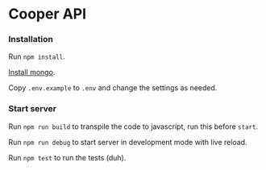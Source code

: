 # Cooper API

### Installation
Run `npm install`.

[Install mongo](https://docs.mongodb.com/manual/tutorial/install-mongodb-on-os-x/#install-mongodb-community-edition).

Copy `.env.example` to `.env` and change the settings as needed.

### Start server
Run `npm run build` to transpile the code to javascript, run this before `start`.

Run `npm run debug` to start server in development mode with live reload.

Run `npm test` to run the tests (duh).
